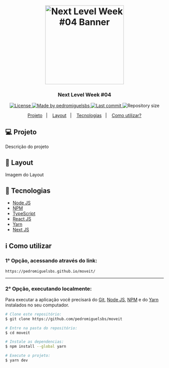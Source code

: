 <h1 align="center">
  <img src="https://i.imgur.com/p5DqZ5X.png" alt="Next Level Week #04 Banner" width="250px"/>
</h1>

<h3 align="center">
  Next Level Week #04
</h3>

<p align="center">
  <a href="https://github.com/pedromiguelsbs/simple_calculator/blob/master/LICENSE">
    <img src="https://img.shields.io/static/v1?label=License&message=MIT&color=7159c1&labelColor=1a1a1f" alt="License">
  </a>
  <a href="https://www.linkedin.com/in/pedromiguelsbs/">
    <img src="https://img.shields.io/static/v1?label=Made-by&message=pedromiguelsbs&color=7159c1&labelColor=1a1a1f" alt="Made by pedromiguelsbs">
  </a>
  <a href="https://github.com/pedromiguelsbs/moveit/commits/main">
    <img src="https://img.shields.io/github/last-commit/pedromiguelsbs/moveit?color=7159c1&label=Last%20commit&labelColor=1a1a1f" alt="Last commit">
  </a> 
  <img src="https://img.shields.io/github/repo-size/pedromiguelsbs/moveit?color=7159c1&label=Repository%20Size&labelColor=1a1a1f" alt="Repository size">
</p>

<p align="center">
  <a href="#-projeto">Projeto</a>&nbsp;&nbsp;&nbsp;|&nbsp;&nbsp;&nbsp;
  <a href="#-layout">Layout</a>&nbsp;&nbsp;&nbsp;|&nbsp;&nbsp;&nbsp;
  <a href="#-tecnologias">Tecnologias</a>&nbsp;&nbsp;&nbsp;|&nbsp;&nbsp;&nbsp;
  <a href="#-como-utilizar">Como utilizar?</a>
</p>

## 💻 Projeto

Descrição do projeto

## 🔖 Layout

Imagem do Layout

## 🚀 Tecnologias

- [Node JS][nodejs]
- [NPM][npm]
- [TypeScript][typescript]
- [React JS][reactjs]
- [Yarn][yarn]
- [Next JS][nextjs]

## ℹ Como utilizar


### 1° Opção, acessando através do link:
```
https://pedromiguelsbs.github.io/moveit/
```

<hr>

### 2° Opção, executando localmente:
Para executar a aplicação você precisará do [Git](https://git-scm.com), [Node JS][nodejs], [NPM][npm] e do [Yarn][yarn] instalados no seu computador.
```bash
# Clone este repositório:
$ git clone https://github.com/pedromiguelsbs/moveit

# Entre na pasta do repositório:
$ cd moveit

# Instale as dependencias:
$ npm install --global yarn

# Execute o projeto:
$ yarn dev
```

[nodejs]: https://nodejs.org/en/
[npm]: https://www.npmjs.com/
[typescript]: https://www.typescriptlang.org/
[reactjs]: https://pt-br.reactjs.org/
[yarn]: https://yarnpkg.com/
[nextjs]: https://nextjs.org/
